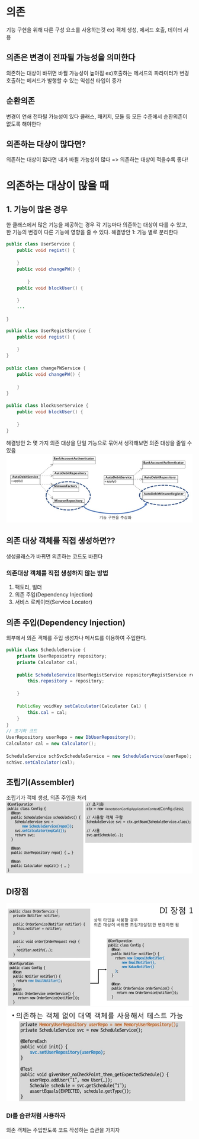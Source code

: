 # 의존
기능 구현을 위해 다른 구성 요소를 사용하는것
ex) 객체 생성, 메서드 호출, 데이터 사용

## 의존은 변경이 전파될 가능성을 의미한다
의존하는 대상이 바뀌면 바뀔 가능성이 높아짐
ex)호출하는 메서드의 파라미터가 변경
   호출하는 메서드가 발행할 수 있는 익셉션 타입이 증가
## 순환의존
변경이 연쇄 전파될 가능성이 있다
클래스, 패키지, 모듈 등 모든 수준에서 순환의존이 없도록 해야한다

## 의존하는 대상이 많다면?

의존하는 대상이 많다면 내가 바뀔 가능성이 많다  => 의존하는 대상이 적을수록 좋다!

# 의존하는 대상이 많을 때
## 1. 기능이 많은 경우
한 클래스에서 많은 기능을 제공하는 경우
각 기능마다 의존하는 대상이 다를 수 있고, 한 기능의 변경이 다른 기능에 영향을 줄 수 있다.
해결방안 1: 기능 별로 분리한다
```JAVA
public class UserService {
	public void regist() {
		
	}
	public void changePW() {
			
		}
	public void blockUser() {
		
	}
	...
	
}
```
```JAVA
public class UserRegistService {
	public void regist() {
		
	}
}

public class changePWService {
	public void changePW() {
		
	}
}

public class blockUserService {
	public void blockUser() {
		
	}
}
```
해결방안 2: 몇 가지 의존 대상을 단일 기능으로 묶어서 생각해보면 의존 대상을 줄일 수 있음
![poster](./img/묶어보기.jpg)

## 의존 대상 객체를 직접 생성하면??

생성클래스가 바뀌면 의존하는 코드도 바뀐다

### 의존대상 객체를 직접 생성하지 않는 방법
1. 팩토리, 빌더
2. 의존 주입(Dependency Injection)
3. 서비스 로케이터(Service Locator)

## 의존 주입(Dependency Injection)
외부에서 의존 객체를 주입
생성자나 메서드를 이용하여 주입한다.
```JAVA
public class ScheduleService {
	private UserReposiotry repository;
	private Calculator cal;
	
	public ScheduleService(UserRegistService repositoryRegistService repository) {
		this.repository = repository;
	
	}
	
	PublicKey voidKey setCalculator(Calculator Cal) {
		this.cal = cal;
	}
}
// 초기화 코드
UserRepository userRepo = new DbUserRepository();
Calculator cal = new Calculator();

ScheduleService schSvcScheduleService = new ScheduleService(userRepo);
schSvc.setCalculator(cal);
```
## 조립기(Assembler)
조립기가 객체 생성, 의존 주입을 처리
![poster](./img/의존주입.jpg)

## DI장점
![poster](./img/DI장점.jpg)
![poster](./img/DI장점2.jpg)

### DI를 습관처럼 사용하자
의존 객체는 주입받도록 코드 작성하는 습관을 가지자
